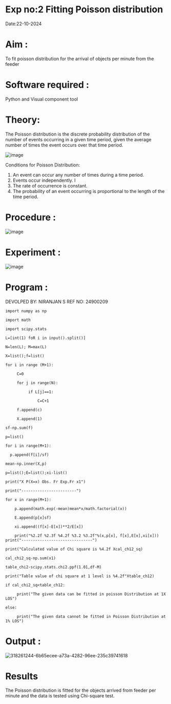 # Exp no:2 Fitting Poisson  distribution
 Date:22-10-2024
# Aim : 

To fit poisson distribution for the arrival of objects per minute from the feeder

# Software required :  

Python and Visual component tool

# Theory:

The Poisson distribution is the discrete probability distribution of the number of events occurring in a given time period, given the average number of times the event occurs over that time period.

![image](https://user-images.githubusercontent.com/104613195/166248326-fd042076-8b0b-40c4-8b11-1d8e8fcb74db.png)

 Conditions for Poisson Distribution:

1. An event can occur any number of times during a time period.
2. Events occur independently. I
3. The rate of occurrence is constant.
4. The probability of an event occurring is proportional to the length of the time period. 
 
# Procedure :

![image](https://user-images.githubusercontent.com/104613195/166251988-d0c53205-6080-4f7b-ae4c-398178586637.png)

# Experiment :

![image](https://user-images.githubusercontent.com/103921593/230282876-f4a5afbf-cac1-4648-a1b0-c78840638a8e.png)

# Program :
DEVOLPED BY: NIRANJAN S
REF NO: 24900209



    import numpy as np

    import math

    import scipy.stats

    L=[int(1) foR i in input().split()]

    N=len(L); M=max(L)

    X=list();f=list()

    for i in range (M+1):

         C=0

         for j in range(N):

              if L[j]==1:

                  C=C+1

         f.append(c)

         X.append(1)

    sf-np.sum(f)

    p=list()

    for i in range(M+1):

      p.append(f[i]/sf)

    mean-np.inner(X,p)
 
    p=list();E=list();xi-list()

    print("X P(X=x) Obs. Fr Exp.Fr x1")

    print("------------------------")

    for x in range(M+1):

        p.append(math.exp(-mean)mean*x/math.factorial(x))

        E.append(p[x]sf)

        xi.append((f[x]-E[x])**2/E[x])

        print("%2.2f %2.3f %4.2f %3.2 %3.2f"%(x,p[x], f[x],E[x],xi[x]))
    print("-------------------------------")

    print("Calculated value of Chi square is %4.2f Xcal_ch12_sq)

    cal_chi2_sq-np.sum(x1)

    table_chi2-scipy.stats.chi2.ppf(1.01,df-M)

    print("Table value of chi square at 1 level is %4.2f"Xtable_ch12)

    if cal_chi2_sq<table_ch12:

         print("The given data can be fitted in poisson Distribution at 1X LOS")

    else:

         print("The given data cannot be fitted in Poisson Distribution at 1% LOS")
 

# Output : 


![318261244-6b65ecee-a73a-4282-96ee-235c39741618](https://github.com/user-attachments/assets/4ef78bf0-ea43-4a5b-ab54-7c561a915088)

# Results

The Poisson distribution is fitted for the objects arrived from feeder per minute and the data is tested using Chi-square test. 
 
